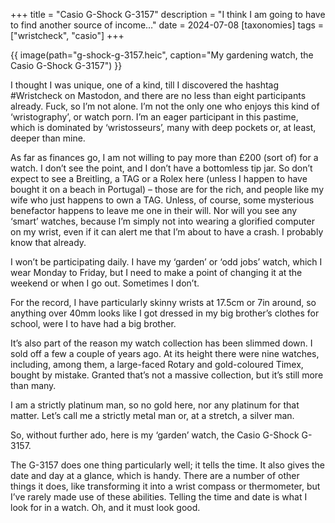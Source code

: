 +++
title = "Casio G-Shock G-3157"
description = "I think I am going to have to find another source of income…"
date = 2024-07-08
[taxonomies]
tags = ["wristcheck", "casio"]
+++

{{ image(path="g-shock-g-3157.heic", caption="My gardening watch, the Casio G-Shock G-3157") }}

I thought I was unique, one of a kind, till I discovered the hashtag #Wristcheck on Mastodon, and there are no less than eight participants already. Fuck, so I’m not alone. I’m not the only one who enjoys this kind of ‘wristography’, or watch porn. I’m an eager participant in this pastime, which is dominated by ‘wristosseurs’, many with deep pockets or, at least, deeper than mine. 

As far as finances go, I am not willing to pay more than £200 (sort of) for a watch. I don’t see the point, and I don’t have a bottomless tip jar. So don’t expect to see a Breitling, a TAG or a Rolex here (unless I happen to have bought it on a beach in Portugal) – those are for the rich, and people like my wife who just happens to own a TAG. Unless, of course, some mysterious benefactor happens to leave me one in their will. Nor will you see any ‘smart’ watches, because I’m simply not into wearing a glorified computer on my wrist, even if it can alert me that I’m about to have a crash. I probably know that already.  

I won’t be participating daily. I have my ‘garden’ or ‘odd jobs’ watch, which I wear Monday to Friday, but I need to make a point of changing it at the weekend or when I go out. Sometimes I don’t.

For the record, I have particularly skinny wrists at 17.5cm or 7in around, so anything over 40mm looks like I got dressed in my big brother’s clothes for school, were I to have had a big brother.

It’s also part of the reason my watch collection has been slimmed down. I sold off a few a couple of years ago. At its height there were nine watches, including, among them, a large-faced Rotary and gold-coloured Timex, bought by mistake. Granted that’s not a massive collection, but it’s still more than many.

I am a strictly platinum man, so no gold here, nor any platinum for that matter. Let’s call me a strictly metal man or, at a stretch, a silver man.

So, without further ado, here is my ‘garden’ watch, the Casio G-Shock G-3157.

The G-3157 does one thing particularly well; it tells the time. It also gives the date and day at a glance, which is handy. There are a number of other things it does, like transforming it into a wrist compass or thermometer, but I’ve rarely made use of these abilities. Telling the time and date is what I look for in a watch. Oh, and it must look good.